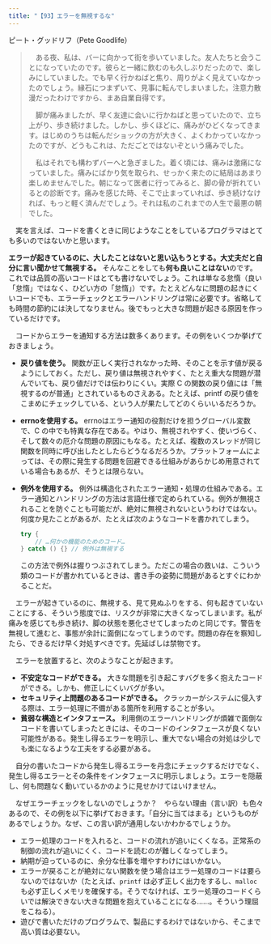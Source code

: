 ```yaml
---
title: "【93】エラーを無視するな"
---
```



ピート・グッドリフ（Pete Goodlife）


> 　ある夜、私は、バーに向かって街を歩いていました。友人たちと会うことになっていたのです。彼らと一緒に飲むのも久しぶりだったので、楽しみにしていました。でも早く行かねばと焦り、周りがよく見えていなかったのでしょう。縁石につまずいて、見事に転んでしまいました。注意力散漫だったわけですから、まあ自業自得です。
> 
> 　脚が痛みましたが、早く友達に会いに行かねばと思っていたので、立ち上がり、歩き続けました。しかし、歩くほどに、痛みがひどくなってきます。はじめのうちは転んだショックの方が大きく、よくわかっていなかったのですが、どうもこれは、ただごとではないぞという痛みでした。
> 
> 　私はそれでも構わずバーへと急ぎました。着く頃には、痛みは激痛になっていました。痛みにばかり気を取られ、せっかく来たのに結局はあまり楽しめませんでした。朝になって医者に行ってみると、脚の骨が折れているとの診断です。痛みを感じた時、そこで止まっていれば、歩き続けなければ、もっと軽く済んだでしょう。それは私のこれまでの人生で最悪の朝でした。

　実を言えば、コードを書くときに同じようなことをしているプログラマはとても多いのではないかと思います。

**エラーが起きているのに、大したことはないと思い込もうとする。大丈夫だと自分に言い聞かせて無視する。** そんなことをしても**何も良いことはない**のです。これでは品質の高いコードはとても書けないでしょう。これは単なる怠惰（良い「怠惰」ではなく、ひどい方の「怠惰」）です。たとえどんなに問題の起きにくいコードでも、エラーチェックとエラーハンドリングは常に必要です。省略しても時間の節約には決してなりません。後でもっと大きな問題が起きる原因を作っているだけです。

　コードからエラーを通知する方法は数多くあります。その例をいくつか挙げておきましょう。

  - **戻り値を使う。** 関数が正しく実行されなかった時、そのことを示す値が戻るようにしておく。ただし、戻り値は無視されやすく、たとえ重大な問題が潜んでいても、戻り値だけでは伝わりにくい。実際 C の関数の戻り値には「無視するのが普通」とされているものさえある。たとえば、printf の戻り値をこまめにチェックしている、という人が果たしてどのくらいいるだろうか。

  - **errnoを使用する。** errnoはエラー通知の役割だけを担うグローバル変数で、C の中でも特異な存在である。やはり、無視されやすく、使いづらく、そして数々の厄介な問題の原因にもなる。たとえば、複数のスレッドが同じ関数を同時に呼び出したとしたらどうなるだろうか。プラットフォームによっては、その際に発生する問題を回避できる仕組みがあらかじめ用意されている場合もあるが、そうとは限らない。

  - **例外を使用する。** 例外は構造化されたエラー通知・処理の仕組みである。エラー通知とハンドリングの方法は言語仕様で定められている。例外が無視されることを防ぐことも可能だが、絶対に無視されないというわけではない。何度か見たことがあるが、たとえば次のようなコードを書かれてしまう。
    
    ``` java
    try {
        // …何かの機能のためのコード…
    } catch () {} // 例外は無視する
    ```
    
    この方法で例外は握りつぶされてしまう。ただこの場合の救いは、こういう類のコードが書かれているときは、書き手の姿勢に問題があるとすぐにわかることだ。

　エラーが起きているのに、無視する、見て見ぬふりをする、何も起きていないことにする、そういう態度では、リスクが非常に大きくなってしまいます。私が痛みを感じても歩き続け、脚の状態を悪化させてしまったのと同じです。警告を無視して進むと、事態が余計に面倒になってしまうのです。問題の存在を察知したら、できるだけ早く対処すべきです。先延ばしは禁物です。

　エラーを放置すると、次のようなことが起きます。

  - **不安定なコードができる。** 大きな問題を引き起こすバグを多く抱えたコードができる。しかも、修正しにくいバグが多い。
  - **セキュリティ上問題のあるコードができる。** クラッカーがシステムに侵入する際は、エラー処理に不備がある箇所を利用することが多い。
  - **貧弱な構造とインタフェース。** 利用側のエラーハンドリングが煩雑で面倒なコードを書いてしまったときには、そのコードのインタフェースが良くない可能性がある。発生し得るエラーを明示し、重大でない場合の対処は少しでも楽になるような工夫をする必要がある。

　自分の書いたコードから発生し得るエラーを丹念にチェックするだけでなく、発生し得るエラーとその条件をインタフェースに明示しましょう。エラーを隠蔽し、何も問題なく動いているかのように見せかけてはいけません。

　なぜエラーチェックをしないのでしょうか？　やらない理由（言い訳）も色々あるので、その例を以下に挙げておきます。「自分に当てはまる」というものがあるでしょうか。なぜ、この言い訳が通用しないかわかるでしょうか。

  - エラー処理のコードを入れると、コードの流れが追いにくくなる。正常系の制御の流れが追いにくく、コードを読むのが難しくなってしまう。
  - 納期が迫っているのに、余分な仕事を増やすわけにはいかない。
  - エラーが戻ることが絶対にない関数を使う場合はエラー処理のコードは要らないのではないか（たとえば、`printf` は必ず正しく出力をするし、`malloc` も必ず正しくメモリを確保する。そうでなければ、エラー処理のコードくらいでは解決できない大きな問題を抱えていることになる……。そういう理屈をこねる）。
  - 遊びで書いただけのプログラムで、製品にするわけではないから、そこまで高い質は必要ない。
